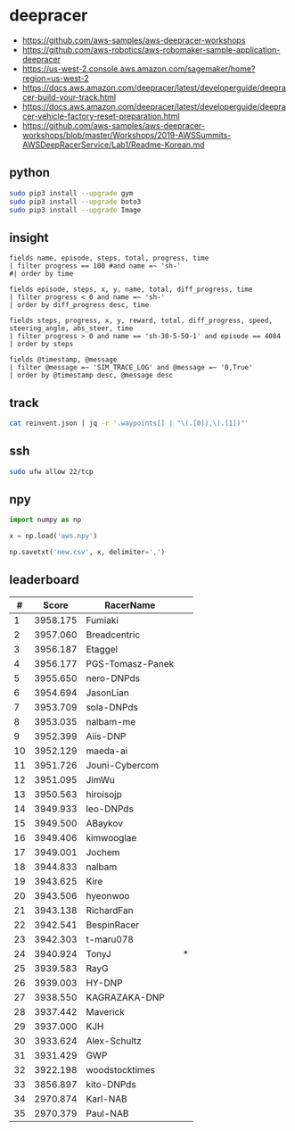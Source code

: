 # deepracer

* <https://github.com/aws-samples/aws-deepracer-workshops>
* <https://github.com/aws-robotics/aws-robomaker-sample-application-deepracer>
* <https://us-west-2.console.aws.amazon.com/sagemaker/home?region=us-west-2>
* <https://docs.aws.amazon.com/deepracer/latest/developerguide/deepracer-build-your-track.html>
* <https://docs.aws.amazon.com/deepracer/latest/developerguide/deepracer-vehicle-factory-reset-preparation.html>
* <https://github.com/aws-samples/aws-deepracer-workshops/blob/master/Workshops/2019-AWSSummits-AWSDeepRacerService/Lab1/Readme-Korean.md>

## python

```bash
sudo pip3 install --upgrade gym
sudo pip3 install --upgrade boto3
sudo pip3 install --upgrade Image
```

## insight

```
fields name, episode, steps, total, progress, time
| filter progress == 100 #and name =~ 'sh-'
#| order by time

fields episode, steps, x, y, name, total, diff_progress, time
| filter progress < 0 and name =~ 'sh-'
| order by diff_progress desc, time

fields steps, progress, x, y, reward, total, diff_progress, speed, steering_angle, abs_steer, time
| filter progress > 0 and name == 'sh-30-5-50-1' and episode == 4084
| order by steps

fields @timestamp, @message
| filter @message =~ 'SIM_TRACE_LOG' and @message =~ '0,True'
| order by @timestamp desc, @message desc
```

## track

```bash
cat reinvent.json | jq -r '.waypoints[] | "\(.[0]),\(.[1])"'
```

## ssh

```bash
sudo ufw allow 22/tcp
```

## npy

```python
import numpy as np

x = np.load('aws.npy')

np.savetxt('new.csv', x, delimiter=',')
```

## leaderboard

<!-- leaderboard -->
| # | Score | RacerName |   |
| - | ----- | --------- | - |
| 1 | 3958.175 | Fumiaki | |
| 2 | 3957.060 | Breadcentric | |
| 3 | 3956.187 | Etaggel | |
| 4 | 3956.177 | PGS-Tomasz-Panek | |
| 5 | 3955.650 | nero-DNPds | |
| 6 | 3954.694 | JasonLian | |
| 7 | 3953.709 | sola-DNPds | |
| 8 | 3953.035 | nalbam-me | |
| 9 | 3952.399 | Aiis-DNP | |
| 10 | 3952.129 | maeda-ai | |
| 11 | 3951.726 | Jouni-Cybercom | |
| 12 | 3951.095 | JimWu | |
| 13 | 3950.563 | hiroisojp | |
| 14 | 3949.933 | leo-DNPds | |
| 15 | 3949.500 | ABaykov | |
| 16 | 3949.406 | kimwooglae | |
| 17 | 3949.001 | Jochem | |
| 18 | 3944.833 | nalbam | |
| 19 | 3943.625 | Kire | |
| 20 | 3943.506 | hyeonwoo | |
| 21 | 3943.138 | RichardFan | |
| 22 | 3942.541 | BespinRacer | |
| 23 | 3942.303 | t-maru078 | |
| 24 | 3940.924 | TonyJ | * |
| 25 | 3939.583 | RayG | |
| 26 | 3939.003 | HY-DNP | |
| 27 | 3938.550 | KAGRAZAKA-DNP | |
| 28 | 3937.442 | Maverick | |
| 29 | 3937.000 | KJH | |
| 30 | 3933.624 | Alex-Schultz | |
| 31 | 3931.429 | GWP | |
| 32 | 3922.198 | woodstocktimes | |
| 33 | 3856.897 | kito-DNPds | |
| 34 | 2970.874 | Karl-NAB | |
| 35 | 2970.379 | Paul-NAB | |
